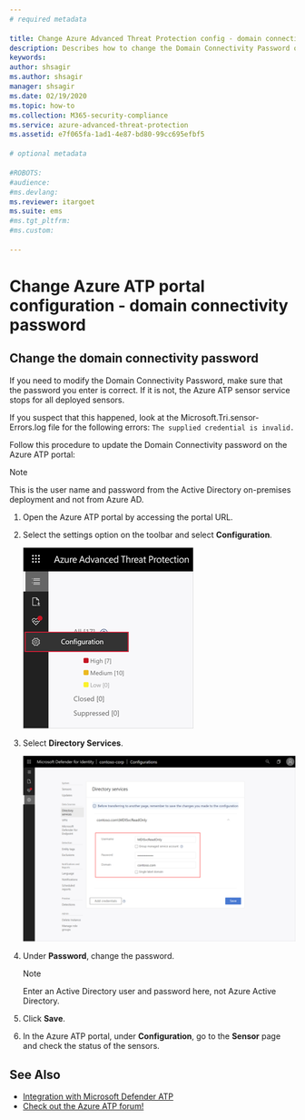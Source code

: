 ```yaml
---
# required metadata

title: Change Azure Advanced Threat Protection config - domain connectivity password
description: Describes how to change the Domain Connectivity Password on the Azure ATP standalone sensor.
keywords:
author: shsagir
ms.author: shsagir
manager: shsagir
ms.date: 02/19/2020
ms.topic: how-to
ms.collection: M365-security-compliance
ms.service: azure-advanced-threat-protection
ms.assetid: e7f065fa-1ad1-4e87-bd80-99cc695efbf5

# optional metadata

#ROBOTS:
#audience:
#ms.devlang:
ms.reviewer: itargoet
ms.suite: ems
#ms.tgt_pltfrm:
#ms.custom:

---
```


# Change Azure ATP portal configuration - domain connectivity password

## Change the domain connectivity password

If you need to modify the Domain Connectivity Password, make sure that the password you enter is correct. If it is not, the Azure ATP sensor service stops for all deployed sensors.

If you suspect that this happened, look at the Microsoft.Tri.sensor-Errors.log file for the following errors:
`The supplied credential is invalid.`

Follow this procedure to update the Domain Connectivity password on the Azure ATP portal:

> [!NOTE]
> This is the user name and password from the Active Directory on-premises deployment and not from Azure AD.

1. Open the Azure ATP portal by accessing the portal URL.

1. Select the settings option on the toolbar and select **Configuration**.

    ![Azure ATP configuration settings icon](media/atp-config-menu.png)

1. Select **Directory Services**.

    ![Azure ATP standalone sensor change password image](media/directory-services.png)

1. Under **Password**, change the password.

    > [!NOTE]
    > Enter an Active Directory user and password here, not Azure Active Directory.

1. Click **Save**.

1. In the Azure ATP portal, under **Configuration**, go to the **Sensor** page and check the status of the sensors.

## See Also

- [Integration with Microsoft Defender ATP](integrate-wd-atp.md)
- [Check out the Azure ATP forum!](https://aka.ms/azureatpcommunity)
